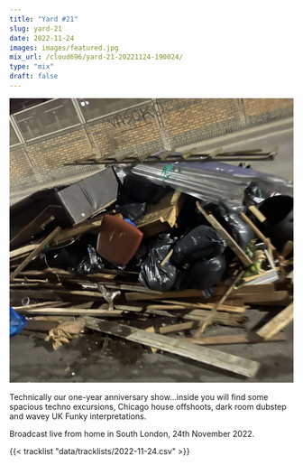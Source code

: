 ```yaml
---
title: "Yard #21"
slug: yard-21
date: 2022-11-24
images: images/featured.jpg
mix_url: /cloud696/yard-21-20221124-190024/
type: "mix"
draft: false
---
```


![artwork](images/featured.JPG)

Technically our one-year anniversary show...inside you will find some spacious techno excursions, Chicago house offshoots, dark room dubstep and wavey UK Funky interpretations.

Broadcast live from home in South London, 24th November 2022.

{{< tracklist "data/tracklists/2022-11-24.csv" >}}
